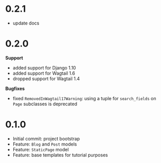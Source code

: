# 0.2.1

* update docs

# 0.2.0

**Support**

* added support for Django 1.10
* added support for Wagtail 1.6
* dropped support for Wagtail 1.4

**Bugfixes**

* fixed ``RemovedInWagtail17Warning``: using a tuple for ``search_fields`` on ``Page`` subclasses is deprecated

# 0.1.0

* Initial commit: project bootstrap
* Feature: ``Blog`` and ``Post`` models
* Feature: ``StaticPage`` model
* Feature: base templates for tutorial purposes
